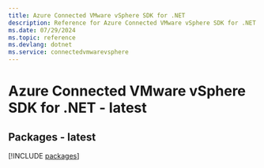 ```yaml
---
title: Azure Connected VMware vSphere SDK for .NET
description: Reference for Azure Connected VMware vSphere SDK for .NET
ms.date: 07/29/2024
ms.topic: reference
ms.devlang: dotnet
ms.service: connectedvmwarevsphere
---
```

# Azure Connected VMware vSphere SDK for .NET - latest
## Packages - latest
[!INCLUDE [packages](connected-vmware-vsphere-index.md)]